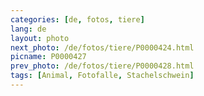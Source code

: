 ```yaml
---
categories: [de, fotos, tiere]
lang: de
layout: photo
next_photo: /de/fotos/tiere/P0000424.html
picname: P0000427
prev_photo: /de/fotos/tiere/P0000428.html
tags: [Animal, Fotofalle, Stachelschwein]
---
```

